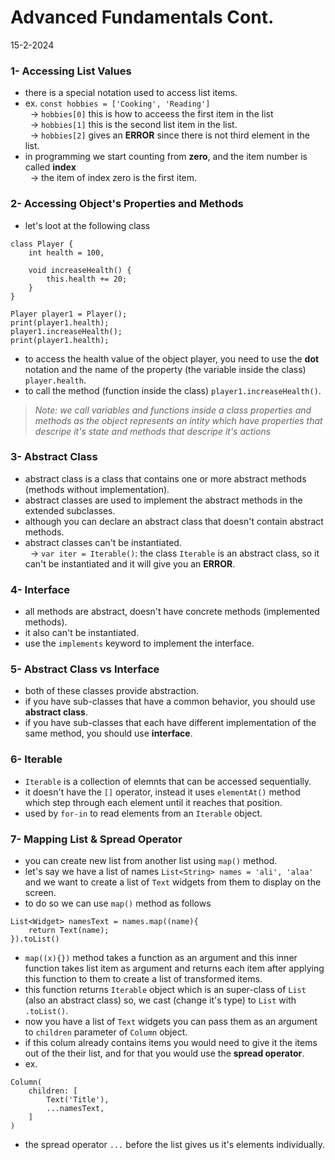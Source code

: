 # Advanced Fundamentals Cont.
15-2-2024

### 1- Accessing List Values
* there is a special notation used to access list items.
* ex. `const hobbies = ['Cooking', 'Reading']`<br>
&nbsp; -> `hobbies[0]` this is how to acceess the first item in the list<br>
&nbsp; -> `hobbies[1]` this is the second list item in the list.<br>
&nbsp; -> `hobbies[2]` gives an **ERROR** since there is not third element in the list.
* in programming we start counting from **zero**, and the item number is called **index**<br>
&nbsp; -> the item of index zero is the first item.

### 2- Accessing Object's Properties and Methods
* let's loot at the following class
```
class Player {
    int health = 100,

    void increaseHealth() {
        this.health += 20;
    }
}

Player player1 = Player();
print(player1.health);
player1.increaseHealth();
print(player1.health);
```
* to access the health value of the object player, you need to use the **dot** notation and the name of the property (the variable inside the class) `player.health`.
* to call the method (function inside the class) `player1.increaseHealth()`.
> *Note: we call variables and functions inside a class properties and methods as the object represents an intity which have properties that descripe it's state and methods that descripe it's actions*


### 3- Abstract Class
* abstract class is a class that contains one or more abstract methods (methods without implementation).
* abstract classes are used to implement the abstract methods in the extended subclasses.
* although you can declare an abstract class that doesn't contain abstract methods.
* abstract classes can't be instantiated.<br>
&nbsp; -> `var iter = Iterable()`: the class `Iterable` is an abstract class, so it can't be instantiated and it will give you an **ERROR**. 

### 4- Interface
* all methods are abstract, doesn't have concrete methods (implemented methods).
* it also can't be instantiated.
* use the `implements` keyword to implement the interface.

### 5- Abstract Class vs Interface
* both of these classes provide abstraction.
* if you have sub-classes that have a common behavior, you should use **abstract class**.
* if you have sub-classes that each have different implementation of the same method, you should use **interface**.

### 6- Iterable
* `Iterable` is a collection of elemnts that can be accessed sequentially.
* it doesn't have the `[]` operator, instead it uses `elementAt()` method which step through each element until it reaches that position.
* used by `for-in` to read elements from an `Iterable` object.

### 7- Mapping List & Spread Operator
* you can create new list from another list using `map()` method.
* let's say we have a list of names `List<String> names = 'ali', 'alaa'` and we want to create a list of `Text` widgets from them to display on the screen.
* to do so we can use `map()` method as follows
```
List<Widget> namesText = names.map((name){
    return Text(name);
}).toList()
```
* `map((x){})` method takes a function as an argument and this inner function takes list item as argument and returns each item after applying this function to them to create a list of transformed items.
* this function returns `Iterable` object which is an super-class of `List` (also an abstract class) so, we cast (change it's type) to `List` with `.toList()`.
* now you have a list of `Text` widgets you can pass them as an argument to `children` parameter of `Column` object.
* if this colum already contains items you would need to give it the items out of the their list, and for that you would use the **spread operator**.
* ex.
```
Column(
    children: [
        Text('Title'),
        ...namesText,
    ]
)
```
* the spread operator `...` before the list gives us it's elements individually.
